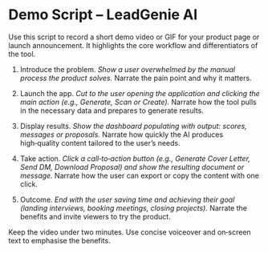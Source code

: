# Demo Script – LeadGenie AI

Use this script to record a short demo video or GIF for your product page or launch announcement. It highlights the core workflow and differentiators of the tool.

1. Introduce the problem.
   *Show a user overwhelmed by the manual process the product solves.*
   Narrate the pain point and why it matters.

2. Launch the app.
   *Cut to the user opening the application and clicking the main action (e.g., Generate, Scan or Create).*
   Narrate how the tool pulls in the necessary data and prepares to generate results.

3. Display results.
   *Show the dashboard populating with output: scores, messages or proposals.*
   Narrate how quickly the AI produces high‑quality content tailored to the user’s needs.

4. Take action.
   *Click a call‑to‑action button (e.g., Generate Cover Letter, Send DM, Download Proposal) and show the resulting document or message.*
   Narrate how the user can export or copy the content with one click.

5. Outcome.
   *End with the user saving time and achieving their goal (landing interviews, booking meetings, closing projects).*
   Narrate the benefits and invite viewers to try the product.

Keep the video under two minutes. Use concise voiceover and on‑screen text to emphasise the benefits.
